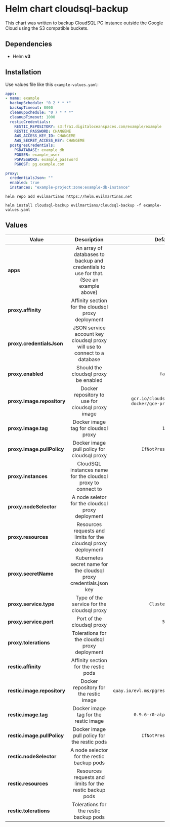 # Helm chart cloudsql-backup

This chart was written to backup CloudSQL PG instance outside the Google Cloud using the S3 compatible buckets.

## Dependencies

* Helm **v3**

## Installation

Use values file like this `example-values.yaml`:

```yaml
apps:
- name: example
  backupSchedule: "0 2 * * *"
  backupTimeout: 8000
  cleanupSchedule: "0 7 * * *"
  cleanupTimeout: 1000
  resticCredentials:
    RESTIC_REPOSITORY: s3:fra1.digitaloceanspaces.com/example/example
    RESTIC_PASSWORD: CHANGEME
    AWS_ACCESS_KEY_ID: CHANGEME
    AWS_SECRET_ACCESS_KEY: CHANGEME
  postgresCredentials:
    PGDATABASE: example_db
    PGUSER: example_user
    PGPASSWORD: example_password
    PGHOST: pg.example.com

proxy:
  credentialsJson: ""
  enabled: true
  instances: "example-project:zone:example-db-instance"
```

```shell
helm repo add evilmartians https://helm.evilmartinas.net

helm install cloudsql-backup evilmartians/cloudsql-backup -f example-values.yaml
```

## Values

| Value | Description | Default |
|-------|:-----------:|--------:|
|**apps**|An array of databases to backup and credentials to use for that. (See an example above)||
|**proxy.affinity**|Affinity section for the cloudsql proxy deployment||
|**proxy.credentialsJson**|JSON service account key cloudsql proxy will use to connect to a database||
|**proxy.enabled**|Should the cloudsql proxy be enabled|`false`|
|**proxy.image.repository**|Docker repository to use for cloudsql proxy image|`gcr.io/cloudsql-docker/gce-proxy`|
|**proxy.image.tag**|Docker image tag for cloudsql proxy|`1.16`|
|**proxy.image.pullPolicy**|Docker image pull policy for cloudsql proxy|`IfNotPresent`|
|**proxy.instances**|CloudSQL instances name for the cloudsql proxy to connect to|`""`|
|**proxy.nodeSelector**|A node seletor for the cloudsql proxy deployment||
|**proxy.resources**|Resources requests and limits for the cloudsql proxy deployment||
|**proxy.secretName**|Kubernetes secret name for the cloudsql proxy credentials.json key||
|**proxy.service.type**|Type of the service for the cloudsql proxy|`ClusterIP`|
|**proxy.service.port**|Port of the cloudsql proxy|`5432`|
|**proxy.tolerations**|Tolerations for the cloudsql proxy deployment||
|**restic.affinity**|Affinity section for the restic pods||
|**restic.image.repository**|Docker repository for the restic image|`quay.io/evl.ms/pgrestic`|
|**restic.image.tag**|Docker image tag for the restic image|`0.9.6-r0-alpine`|
|**restic.image.pullPolicy**|Docker image pull policy for the restic pods|`IfNotPresent`|
|**restic.nodeSelector**|A node selector for the restic backup pods||
|**restic.resources**|Resources requests and limits for the restic backup pods||
|**restic.tolerations**|Tolerations for the restic backup pods||
